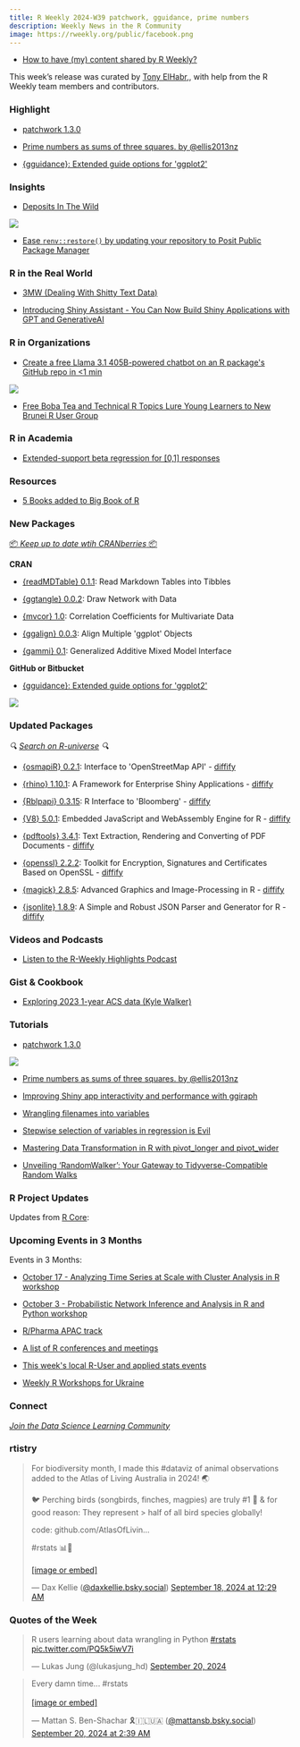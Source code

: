 ```yaml
---
title: R Weekly 2024-W39 patchwork, gguidance, prime numbers
description: Weekly News in the R Community
image: https://rweekly.org/public/facebook.png
---
```



+ [How to have (my) content shared by R Weekly?](https://github.com/rweekly/rweekly.org#how-to-have-my-content-shared-by-r-weekly)

This week’s release was curated by [Tony ElHabr](https://tonyelhabr.rbind.io/),, with help from the R Weekly team members and contributors.



### Highlight

+ [patchwork 1.3.0](https://www.tidyverse.org/blog/2024/09/patchwork-1-3-0/)

+ [Prime numbers as sums of three squares. by @ellis2013nz](https://freerangestats.info/blog/2024/09/21/primes-squares)

+ [{gguidance}: Extended guide options for 'ggplot2'](https://github.com/teunbrand/gguidance/)


### Insights

+ [Deposits In The Wild](https://ropensci.org/blog/2024/09/17/deposits-in-the-wild/)

![](https://raw.githubusercontent.com/rweekly/image/master/2024/W39/deposits.png)

+ [Ease `renv::restore()` by updating your repository to Posit Public Package Manager](https://www.pipinghotdata.com/posts/2024-09-16-ease-renvrestore-by-updating-your-repositories-to-p3m)

### R in the Real World

+ [3MW (Dealing With Shitty Text Data)](https://3mw.albert-rapp.de/p/text-extraction-pdfs)

+ [Introducing Shiny Assistant - You Can Now Build Shiny Applications with GPT and GenerativeAI](https://www.appsilon.com/post/shiny-assistant)

### R in Organizations

+ [Create a free Llama 3.1 405B-powered chatbot on an R package's GitHub repo in <1 min](https://blog.stephenturner.us/p/create-a-free-llama-405b-llm-chatbot-github-repo-huggingface)

![](https://raw.githubusercontent.com/rweekly/image/master/2024/W39/llama.png)


+ [Free Boba Tea and Technical R Topics Lure Young Learners to New Brunei R User Group](https://www.r-consortium.org/blog/2024/09/20/free-boba-tea-and-technical-r-topics-lure-young-learners-to-new-brunei-r-user-group)

### R in Academia

+ [Extended-support beta regression for [0,1] responses](https://www.zeileis.org/news/xbx/)

### Resources

+ [5 Books added to Big Book of R](https://oscarbaruffa.com/5-books-added-to-big-book-of-r/)

### New Packages

<!-- <p class="added-hostname"><a href="https://rweekly.org/live" target="_blank" class="externalLink">📦 <i>Go Live for More New Pkgs</i> 📦</a></p> -->
<p class="added-hostname"><a href="https://dirk.eddelbuettel.com/cranberries/cran/new/" target="_blank" class="externalLink">📦 <i>Keep up to date wtih CRANberries</i> 📦</a></p>

**CRAN**

+ [{readMDTable} 0.1.1](https://cran.r-project.org/package=readMDTable): Read Markdown Tables into Tibbles

+ [{ggtangle} 0.0.2](https://cran.r-project.org/package=ggtangle): Draw Network with Data

+ [{mvcor} 1.0](https://cran.r-project.org/package=mvcor): Correlation Coefficients for Multivariate Data

+ [{ggalign} 0.0.3](https://cran.r-project.org/package=ggalign): Align Multiple 'ggplot' Objects

+ [{gammi} 0.1](https://cran.r-project.org/package=gammi): Generalized Additive Mixed Model Interface

**GitHub or Bitbucket**

+ [{gguidance}: Extended guide options for 'ggplot2'](https://github.com/teunbrand/gguidance/)

![](https://raw.githubusercontent.com/rweekly/image/master/2024/W39/gguidance.png)

### Updated Packages

<i>🔍 [Search on R-universe](https://r-universe.dev/search/) 🔍</i>

+ [{osmapiR} 0.2.1](https://cran.r-project.org/package=osmapiR): Interface to 'OpenStreetMap API' - [diffify](https://diffify.com/R/osmapiR/)

+ [{rhino} 1.10.1](https://cran.r-project.org/package=rhino): A Framework for Enterprise Shiny Applications - [diffify](https://diffify.com/R/rhino)

+ [{Rblpapi} 0.3.15](http://dirk.eddelbuettel.com/blog/2024/09/18#rblpapi_0.3.15): R Interface to 'Bloomberg' - [diffify](https://diffify.com/R/Rblpapi)

+ [{V8} 5.0.1](https://cran.r-project.org/package=V8): Embedded JavaScript and WebAssembly Engine for R - [diffify](https://diffify.com/R/V8)

+ [{pdftools} 3.4.1](https://cran.r-project.org/package=pdftools): Text Extraction, Rendering and Converting of PDF Documents - [diffify](https://diffify.com/R/pdftools)

+ [{openssl} 2.2.2](https://cran.r-project.org/package=openssl): Toolkit for Encryption, Signatures and Certificates Based on
OpenSSL - [diffify](https://diffify.com/R/openssl)

+ [{magick} 2.8.5](https://cran.r-project.org/package=magick): Advanced Graphics and Image-Processing in R - [diffify](https://diffify.com/R/magick)

+ [{jsonlite} 1.8.9](https://cran.r-project.org/package=jsonlite): A Simple and Robust JSON Parser and Generator for R - [diffify](https://diffify.com/R/jsonlite)

### Videos and Podcasts

+ [Listen to the R-Weekly Highlights Podcast](https://serve.podhome.fm/r-weekly-highlights)


### Gist & Cookbook

+ [Exploring 2023 1-year ACS data (Kyle Walker)](https://gist.github.com/walkerke/5fd3a17297d56f5f8e40ca3bd64b872c)


### Tutorials

+ [patchwork 1.3.0](https://www.tidyverse.org/blog/2024/09/patchwork-1-3-0/)

![](https://raw.githubusercontent.com/rweekly/image/master/2024/W39/patchwork.png)

+ [Prime numbers as sums of three squares. by @ellis2013nz](https://freerangestats.info/blog/2024/09/21/primes-squares)

+ [Improving Shiny app interactivity and performance with ggiraph](https://posit.co/blog/shiny-dashboards-with-ggiraph-and-databases/)

+ [Wrangling filenames into variables](https://luisdva.github.io/rstats/filenames-to-vars/)

+ [Stepwise selection of variables in regression is Evil](https://freerangestats.info/blog/2024/09/14/stepwise)

+ [Mastering Data Transformation in R with pivot_longer and pivot_wider](https://mfatihtuzen.netlify.app/posts/2024-09-19_pivot/)

+ [Unveiling ‘RandomWalker’: Your Gateway to Tidyverse-Compatible Random Walks](https://www.spsanderson.com/steveondata/posts/2024-09-16/)

<!--<div class="post-more-begin></div><div class="post-more-end"></div>-->

### R Project Updates

Updates from [R Core](http://developer.r-project.org/blosxom.cgi/R-devel/NEWS):

### Upcoming Events in 3 Months

Events in 3 Months:

+ [October 17 - Analyzing Time Series at Scale with Cluster Analysis in R workshop](https://r-posts.com/analyzing-time-series-at-scale-with-cluster-analysis-in-r-workshop/)

+ [October 3 - Probabilistic Network Inference and Analysis in R and Python workshop](https://r-posts.com/probabilistic-network-inference-and-analysis-in-r-and-python-workshop/)

+ [R/Pharma APAC track](https://rinpharma.com/post/2024-07-17-apac-track/)

+ [A list of R conferences and meetings](https://jumpingrivers.github.io/meetingsR/events.html)

+ [This week's local R-User and applied stats events](https://community.rstudio.com/c/irl)

+ [Weekly R Workshops for Ukraine](https://sites.google.com/view/dariia-mykhailyshyna/main/r-workshops-for-ukraine)

### Connect

<i>[Join the Data Science Learning Community](https://DSLC.io/)</i>

### rtistry

<blockquote class="bluesky-embed" data-bluesky-uri="at://did:plc:vbfhaesxxwv5dfj462btcat6/app.bsky.feed.post/3l4fsf4cvfp2i" data-bluesky-cid="bafyreiepnrd7fsccuqcoauocxt4g37ff7la2a4twlkse6v5cpmmul5r4vy"><p lang="en">For biodiversity month, I made this #dataviz of animal observations added to the Atlas of Living Australia in 2024! 🌏

🐦 Perching birds (songbirds, finches, magpies) are truly #1 🥇 &amp; for good reason: They represent &gt; half of all bird species globally!

code: github.com/AtlasOfLivin...

#rstats 📊🧪<br><br><a href="https://bsky.app/profile/did:plc:vbfhaesxxwv5dfj462btcat6/post/3l4fsf4cvfp2i?ref_src=embed">[image or embed]</a></p>&mdash; Dax Kellie (<a href="https://bsky.app/profile/did:plc:vbfhaesxxwv5dfj462btcat6?ref_src=embed">@daxkellie.bsky.social</a>) <a href="https://bsky.app/profile/did:plc:vbfhaesxxwv5dfj462btcat6/post/3l4fsf4cvfp2i?ref_src=embed">September 18, 2024 at 12:29 AM</a></blockquote><script async src="https://embed.bsky.app/static/embed.js" charset="utf-8"></script>

### Quotes of the Week

<blockquote class="twitter-tweet"><p lang="en" dir="ltr">R users learning about data wrangling in Python <a href="https://twitter.com/hashtag/rstats?src=hash&amp;ref_src=twsrc%5Etfw">#rstats</a> <a href="https://t.co/PQ5k5iwV7i">pic.twitter.com/PQ5k5iwV7i</a></p>&mdash; Lukas Jung (@lukasjung_hd) <a href="https://twitter.com/lukasjung_hd/status/1837208913676001337?ref_src=twsrc%5Etfw">September 20, 2024</a></blockquote> <script async src="https://platform.twitter.com/widgets.js" charset="utf-8"></script>

<blockquote class="bluesky-embed" data-bluesky-uri="at://did:plc:kwjddjickma3syepdsfufyvi/app.bsky.feed.post/3l4l2mo53t224" data-bluesky-cid="bafyreifdtkxsiczge6wgrft7f5oivw7zebboqs7kbjngvu4vb7i5e3uyni"><p lang="en">Every damn time... #rstats<br><br><a href="https://bsky.app/profile/did:plc:kwjddjickma3syepdsfufyvi/post/3l4l2mo53t224?ref_src=embed">[image or embed]</a></p>&mdash; Mattan S. Ben-Shachar 🎗️🇮🇱🇺🇦 (<a href="https://bsky.app/profile/did:plc:kwjddjickma3syepdsfufyvi?ref_src=embed">@mattansb.bsky.social</a>) <a href="https://bsky.app/profile/did:plc:kwjddjickma3syepdsfufyvi/post/3l4l2mo53t224?ref_src=embed">September 20, 2024 at 2:39 AM</a></blockquote><script async src="https://embed.bsky.app/static/embed.js" charset="utf-8"></script>
